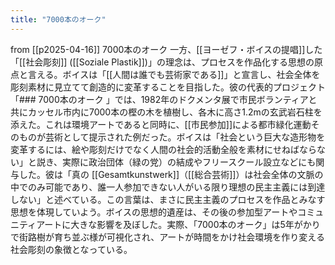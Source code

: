 ```yaml
---
title: "7000本のオーク"
---
```


from [[p2025-04-16]]
7000本のオーク
一方、[[ヨーゼフ・ボイスの提唱]]した「[[社会彫刻]] ([[Soziale Plastik]])」の理念は、プロセスを作品化する思想の原点と言える。ボイスは「[[人間は誰でも芸術家である]]」と宣言し、社会全体を彫刻素材に見立てて創造的に変革することを目指した​。彼の代表的プロジェクト「### 7000本のオーク
」では、1982年のドクメンタ展で市民ボランティアと共にカッセル市内に7000本の樫の木を植樹し、各木に高さ1.2mの玄武岩石柱を添えた​。これは環境アートであると同時に、[[市民参加]]による都市緑化運動そのものが芸術として提示された例だった。ボイスは「社会という巨大な造形物を変革するには、絵や彫刻だけでなく人間の社会的活動全般を素材にせねばならない」と説き、実際に政治団体（緑の党）の結成やフリースクール設立などにも関与した。彼は「真の [[Gesamtkunstwerk]]（[[総合芸術]]）は社会全体の文脈の中でのみ可能であり、誰一人参加できない人がいる限り理想の民主主義には到達しない」と述べている​。この言葉​は、まさに民主主義のプロセスを作品とみなす思想を体現していよう。ボイスの思想的遺産は、その後の参加型アートやコミュニティアートに大きな影響を及ぼした。​実際、「7000本のオーク」は5年がかりで街路樹が育ち並ぶ様が可視化され、アートが時間をかけ社会環境を作り変える社会彫刻の象徴となっている。

